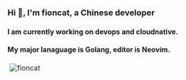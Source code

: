 ### Hi 👋, I'm fioncat, a Chinese developer
#### I am currently working on devops and cloudnative.
#### My major lanaguage is Golang, editor is Neovim.

<p>&nbsp;<img align="center" src="https://github-readme-stats.vercel.app/api?username=fioncat&show_icons=true&locale=en" alt="fioncat" /></p>
